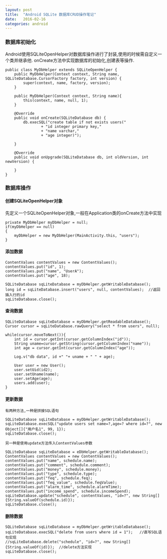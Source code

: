 ```yaml
---
layout: post
title:  "Android SQLite 数据库CRUD操作笔记"
date:   2016-02-16
categories: android
---
```


### 数据库初始化

Android使用SQLiteOpenHelper对数据库操作进行了封装,使用的时候需自定义一个类并继承他.
onCreate方法中实现数据库的初始化,创建表等操作.

    public class MyDbHelper extends SQLiteOpenHelper {
        public MyDbHelper(Context context, String name, SQLiteDatabase.CursorFactory factory, int version) {
            super(context, name, factory, version);
        }

        public MyDbHelper(Context context, String name){
            this(context, name, null, 1);
        }

        @Override
        public void onCreate(SQLiteDatabase db) {
            db.execSQL("create table if not exists users("
                    + "id integer primary key,"
                    + "name varchar,"
                    + "age integer)");

        }

        @Override
        public void onUpgrade(SQLiteDatabase db, int oldVersion, int newVersion) {

        }
    }

### 数据库操作

#### 创建SQLiteOpenHelper对象

先定义一个SQLiteOpenHelper对象,一般在Application类的onCreate方法中实现

    private MyDbHelper myDbHelper = null;
    if(myDbHelper == null)
    {
        myDbHelper = new MyDbHelper(MainActivity.this, "users");
    }

#### 添加数据

    ContentValues contentValues = new ContentValues();
    contentValues.put("id", 1);
    contentValues.put("name", "UserA");
    contentValues.put("age", 18);

    SQLiteDatabase sqLiteDatabase = myDbHelper.getWritableDatabase();
    long id = sqLiteDatabase.insert("users", null, contentValues);  //返回插入行的id
    sqLiteDatabase.close();

#### 查询数据
    
    SQLiteDatabase sqLiteDatabase = myDbHelper.getReadableDatabase();
    Cursor cursor = sqLiteDatabase.rawQuery("select * from users", null);

    while(cursor.moveToNext()){
        int id = cursor.getInt(cursor.getColumnIndex("id"));
        String uname=cursor.getString(cursor.getColumnIndex("name"));
        int age = cursor.getInt(cursor.getColumnIndex("age"));

        Log.v("db data", id +" "+ uname + " " + age);

        User user = new User();
        user.setUid(id2);
        user.setUname(name);
        user.setAge(age);
        users.add(user);
    }

#### 更新数据
    
    有两种方法,一种是拼接SQL语句

    SQLiteDatabase sqLiteDatabase = myDbHelper.getWritableDatabase();
    sqLiteDatabase.execSQL("update users set name=?,age=? where id=?", new Object[]{"用户名1", 99, 1});
    sqLiteDatabase.close();

    另一种是使用update方法传入ContentValues参数

    SQLiteDatabase sqLiteDatabase = eDbHelper.getWritableDatabase();
    ContentValues contentValues = new ContentValues();
    contentValues.put("name", schedule.name);
    contentValues.put("comment", schedule.comment);
    contentValues.put("money", schedule.money);
    contentValues.put("type", schedule.type);
    contentValues.put("feq", schedule.feq);
    contentValues.put("feq_value", schedule.feqValue);
    contentValues.put("alarm_time", schedule.alarmTime);
    contentValues.put("income_spend", schedule.incomeSpend);
    sqLiteDatabase.update("schedule", contentValues, "id=?", new String[]{String.valueOf(schedule.id)});
    sqLiteDatabase.close();

#### 删除数据
    
    SQLiteDatabase sqLiteDatabase = myDbHelper.getWritableDatabase();
    sqLiteDatabase.execSQL("delete from users where id = 1");   //直写SQL语句实现
    //sqLiteDatabase.delete("schedule", "id=?", new String[]{String.valueOf(id)});  //delete方法实现
    sqLiteDatabase.close();
    